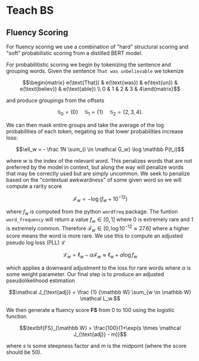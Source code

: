 # Teach BS

## Fluency Scoring
For fluency scoring we use a combination of "hard" structural scoring and "soft" probabilistic scoring from a distilled BERT model.

For probabilitistic scoring we begin by tokenizing the sentence and grouping words. Given the sentence `That was unbelievable` we tokenize

$$\begin{matrix} e(\text{That}) & e(\text{was}) & e(\text{un}) & e(\text{believ}) & e(\text{able}) \\ 0 & 1 & 2 & 3 & 4\end{matrix}$$

and produce groupings from the offsets

$$\mathcal G_0 = \{0\} \quad \mathcal G_1 = \{1\} \quad \mathcal G_2 = \{2, 3, 4\}.$$

We can then mask entire groups and take the average of the log probabilities of each token, negating so that lower probabilities increase loss:

$$\ell_w = - \frac 1N \sum_{i \in \mathcal G_w} \log \mathbb P(t_i)$$

where $w$ is the index of the relevant word. This penalizes words that are not preferred by the model in context, but along the way will penalize words that may be correctly used but are simply uncommon. We seek to penalize based on the "contextual awkwardness" of some given word so we will compute a rarity score

$$\mathcal F_w  = -\log (f_w + 10^{-12})$$

where $f_w$ is computed from the python `wordfreq` package. The funtion `word_frequency` will return a value $f_w \in [0, 1]$ where $0$ is extremely rare and $1$ is extremely common. Therefore $\mathcal F_w \in [0, \log 10^{-12} \approx 27.6]$ where a higher score means the word is more rare. We use this to compute an adjusted pseudo log loss $(\text{PLL})$ $\mathcal L$

$$\mathcal L_w = \ell_w - \alpha \mathcal F_w \approx \ell_w + \alpha \log f_w$$

which applies a downward adjustment to the loss for rare words where $\alpha$ is some weight parameter. Our final step is to produce an adjusted pseudolikelihood estimation

$$\mathcal J_{\text{adj}} = \frac {1} {\mathbb W} \sum_{w \in \mathbb W} \mathcal L_w.$$

We then generate a fluency score $\textbf{FS}$ from $0$ to $100$ using the logistic function

$$\textbf{FS}_{\mathbb W} = \frac{100}{1+\exp(s \times \mathcal J_{\text{adj}} - m)}$$

where $s$ is some steepness factor and $m$ is the midpoint (where the score should be $50$).